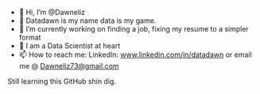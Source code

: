 - 👋 Hi, I’m @Dawneliz
- 👀 Datadawn is my name data is my game.
- 🌱 I’m currently working on finding a job, fixing my resume to a simpler format
- 💞️ I am a Data Scientist at heart
- 📫 How to reach me: LinkedIn: www.linkedin.com/in/datadawn or email me @ Dawneliz73@gmail.com

Still learning this GitHub shin dig. 

<!---
Dawneliz/Dawneliz is a ✨ special ✨ repository because its `README.md` (this file) appears on your GitHub profile.
You can click the Preview link to take a look at your changes.
--->
